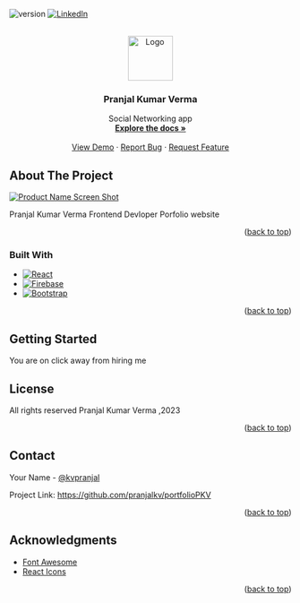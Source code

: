 <a name="Pranjal_Kumar"></a>



![version](https://img.shields.io/badge/version-1.0.5-blue)
[![LinkedIn][linkedin-shield]][linkedin-url]



<!-- PROJECT LOGO -->
<br />
<div align="center">
  <a href="https://github.com/pranjalkv/portfolioPKV">
    <img src="https://firebasestorage.googleapis.com/v0/b/portfolio-pkv.appspot.com/o/iconPk.png?alt=media&token=01d7e3d1-731a-4097-9bb2-beda0872425c" alt="Logo" width="80" height="80">
  </a>

  <h3 align="center">Pranjal Kumar Verma</h3>

  <p align="center">
    Social Networking app
    <br />
    <a href="https://github.com/pranjalkv/portfolioPKV"><strong>Explore the docs »</strong></a>
    <br />
    <br />
    <a href="https://pranjalkv.com">View Demo</a>
    ·
    <a href="https://pranjalkv.com">Report Bug</a>
    ·
    <a href="https://pranjalkv.com">Request Feature</a>
  </p>
</div>

<!-- ABOUT THE PROJECT -->
## About The Project

[![Product Name Screen Shot][product-screenshot]](https://example.com)

Pranjal Kumar Verma Frontend Devloper Porfolio website 

<p align="right">(<a href="#readme-top">back to top</a>)</p>



### Built With


* [![React][React.js]][React-url]
* [![Firebase][Firebase-img]][Firebase-url]
* [![Bootstrap][Bootstrap.com]][Bootstrap-url]


<p align="right">(<a href="#readme-top">back to top</a>)</p>



<!-- GETTING STARTED -->
## Getting Started

You are on click away from hiring me


<!-- LICENSE -->
## License

All rights reserved Pranjal Kumar Verma ,2023

<p align="right">(<a href="#readme-top">back to top</a>)</p>



<!-- CONTACT -->
## Contact

Your Name - [@kvpranjal](https://twitter.com/kvpranjal)

Project Link: https://github.com/pranjalkv/portfolioPKV

<p align="right">(<a href="#readme-top">back to top</a>)</p>



<!-- ACKNOWLEDGMENTS -->
## Acknowledgments


* [Font Awesome](https://fontawesome.com)
* [React Icons](https://react-icons.github.io/react-icons/search)

<p align="right">(<a href="#readme-top">back to top</a>)</p>



<!-- MARKDOWN LINKS & IMAGES -->
<!-- https://www.markdownguide.org/basic-syntax/#reference-style-links -->

[linkedin-shield]: https://img.shields.io/badge/-LinkedIn-black.svg?style=for-the-badge&logo=linkedin&colorB=555
[linkedin-url]: https://www.linkedin.com/in/pranjalkv
[product-screenshot]: https://firebasestorage.googleapis.com/v0/b/portfolio-pkv.appspot.com/o/dru.JPG?alt=media&token=710d3993-554f-42f6-afee-c43a6e25c257

[React.js]: https://img.shields.io/badge/React-20232A?style=for-the-badge&logo=react&logoColor=61DAFB
[React-url]: https://reactjs.org/

[Bootstrap.com]: https://img.shields.io/badge/Bootstrap-563D7C?style=for-the-badge&logo=bootstrap&logoColor=white
[Bootstrap-url]: https://getbootstrap.com

[Firebase-img]:https://img.shields.io/badge/Firebase-039BE5?style=for-the-badge&logo=Firebase&logoColor=white
[Firebase-url]:https://firebase.google.com

<!-- https://github.com/Ileriayo/markdown-badges/blob/master/README.md -->
